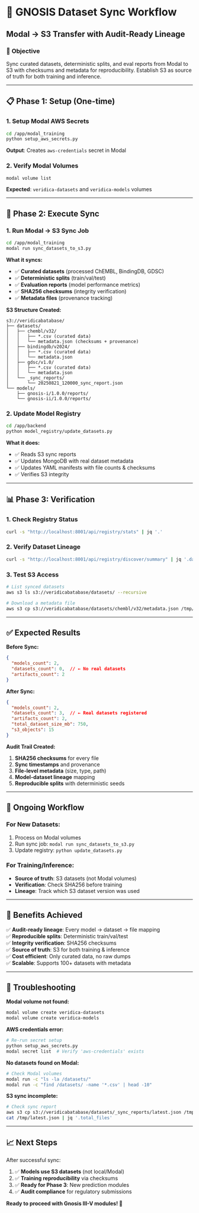 # 🔄 GNOSIS Dataset Sync Workflow
## Modal → S3 Transfer with Audit-Ready Lineage

### 🎯 **Objective**
Sync curated datasets, deterministic splits, and eval reports from Modal to S3 with checksums and metadata for reproducibility. Establish S3 as source of truth for both training and inference.

---

## 📋 **Phase 1: Setup (One-time)**

### 1. Setup Modal AWS Secrets
```bash
cd /app/modal_training
python setup_aws_secrets.py
```
**Output**: Creates `aws-credentials` secret in Modal

### 2. Verify Modal Volumes
```bash
modal volume list
```
**Expected**: `veridica-datasets` and `veridica-models` volumes

---

## 🚀 **Phase 2: Execute Sync**

### 1. Run Modal → S3 Sync Job
```bash
cd /app/modal_training
modal run sync_datasets_to_s3.py
```

**What it syncs:**
- ✅ **Curated datasets** (processed ChEMBL, BindingDB, GDSC)
- ✅ **Deterministic splits** (train/val/test)
- ✅ **Evaluation reports** (model performance metrics)
- ✅ **SHA256 checksums** (integrity verification)
- ✅ **Metadata files** (provenance tracking)

**S3 Structure Created:**
```
s3://veridicabatabase/
├── datasets/
│   ├── chembl/v32/
│   │   ├── *.csv (curated data)
│   │   └── metadata.json (checksums + provenance)
│   ├── bindingdb/v2024/
│   │   ├── *.csv (curated data)
│   │   └── metadata.json
│   ├── gdsc/v1.0/
│   │   ├── *.csv (curated data)
│   │   └── metadata.json
│   └── _sync_reports/
│       └── 20250821_120000_sync_report.json
└── models/
    ├── gnosis-i/1.0.0/reports/
    └── gnosis-ii/1.0.0/reports/
```

### 2. Update Model Registry
```bash
cd /app/backend
python model_registry/update_datasets.py
```

**What it does:**
- ✅ Reads S3 sync reports
- ✅ Updates MongoDB with real dataset metadata
- ✅ Updates YAML manifests with file counts & checksums
- ✅ Verifies S3 integrity

---

## 📊 **Phase 3: Verification**

### 1. Check Registry Status
```bash
curl -s "http://localhost:8001/api/registry/stats" | jq '.'
```

### 2. Verify Dataset Lineage
```bash
curl -s "http://localhost:8001/api/registry/discover/summary" | jq '.datasets'
```

### 3. Test S3 Access
```bash
# List synced datasets
aws s3 ls s3://veridicabatabase/datasets/ --recursive

# Download a metadata file
aws s3 cp s3://veridicabatabase/datasets/chembl/v32/metadata.json /tmp/
```

---

## ✅ **Expected Results**

**Before Sync:**
```json
{
  "models_count": 2,
  "datasets_count": 0,  // ← No real datasets
  "artifacts_count": 2
}
```

**After Sync:**
```json
{
  "models_count": 2,
  "datasets_count": 3,  // ← Real datasets registered
  "artifacts_count": 2,
  "total_dataset_size_mb": 750,
  "s3_objects": 15
}
```

**Audit Trail Created:**
1. **SHA256 checksums** for every file
2. **Sync timestamps** and provenance
3. **File-level metadata** (size, type, path)
4. **Model-dataset lineage** mapping
5. **Reproducible splits** with deterministic seeds

---

## 🔄 **Ongoing Workflow**

### For New Datasets:
1. Process on Modal volumes
2. Run sync job: `modal run sync_datasets_to_s3.py`
3. Update registry: `python update_datasets.py`

### For Training/Inference:
- **Source of truth**: S3 datasets (not Modal volumes)
- **Verification**: Check SHA256 before training
- **Lineage**: Track which S3 dataset version was used

---

## 🎯 **Benefits Achieved**

✅ **Audit-ready lineage**: Every model → dataset → file mapping  
✅ **Reproducible splits**: Deterministic train/val/test  
✅ **Integrity verification**: SHA256 checksums  
✅ **Source of truth**: S3 for both training & inference  
✅ **Cost efficient**: Only curated data, no raw dumps  
✅ **Scalable**: Supports 100+ datasets with metadata  

---

## 🚨 **Troubleshooting**

**Modal volume not found:**
```bash
modal volume create veridica-datasets
modal volume create veridica-models
```

**AWS credentials error:**
```bash
# Re-run secret setup
python setup_aws_secrets.py
modal secret list  # Verify 'aws-credentials' exists
```

**No datasets found on Modal:**
```bash
# Check Modal volumes
modal run -c "ls -la /datasets/"
modal run -c "find /datasets/ -name '*.csv' | head -10"
```

**S3 sync incomplete:**
```bash
# Check sync report
aws s3 cp s3://veridicabatabase/datasets/_sync_reports/latest.json /tmp/
cat /tmp/latest.json | jq '.total_files'
```

---

## 📈 **Next Steps**

After successful sync:
1. ✅ **Models use S3 datasets** (not local/Modal)
2. ✅ **Training reproducibility** via checksums
3. ✅ **Ready for Phase 3**: New prediction modules
4. ✅ **Audit compliance** for regulatory submissions

**Ready to proceed with Gnosis III-V modules! 🚀**